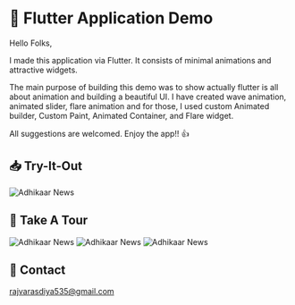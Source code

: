 # 🚀 Flutter Application Demo 


Hello Folks,

I made this application via Flutter. It consists of minimal animations and attractive widgets.

The main purpose of building this demo was to show actually flutter is all about animation and building a beautiful UI. I have created wave animation, animated slider, flare animation and for those, I used custom Animated builder, Custom Paint, Animated Container, and Flare widget. 

All suggestions are welcomed. Enjoy the app!! 👍


## 📥 Try-It-Out
<img src="https://github.com/rvvarasdiya/flutteranimations/raw/master/App Demo.gif" title="Adhikaar News" alt="Adhikaar News">

## 📱 Take A Tour
<img src="https://github.com/rvvarasdiya/flutteranimations/raw/master/Home Screen.png" title="Adhikaar News" alt="Adhikaar News">
<img src="https://github.com/rvvarasdiya/flutteranimations/raw/master/Sign In.png" title="Adhikaar News" alt="Adhikaar News">
<img src="https://github.com/rvvarasdiya/flutteranimations/raw/master/Sign Up.png" title="Adhikaar News" alt="Adhikaar News">


## 📝 Contact 

rajvarasdiya535@gmail.com
